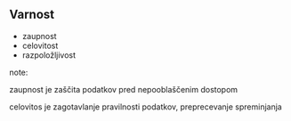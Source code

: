 ## Varnost

* zaupnost
* celovitost
* razpoložljivost

note:

zaupnost je zaščita podatkov pred nepooblaščenim dostopom

celovitos je zagotavlanje pravilnosti podatkov, preprecevanje spreminjanja
